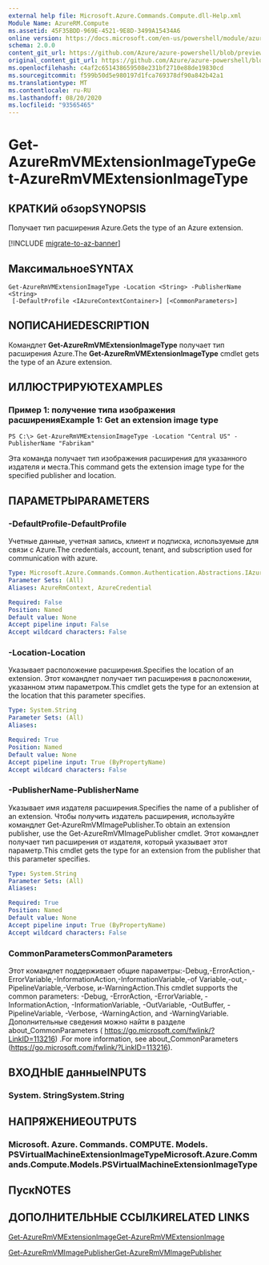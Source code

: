 ```yaml
---
external help file: Microsoft.Azure.Commands.Compute.dll-Help.xml
Module Name: AzureRM.Compute
ms.assetid: 45F35BDD-969E-4521-9E8D-3499A15434A6
online version: https://docs.microsoft.com/en-us/powershell/module/azurerm.compute/get-azurermvmextensionimagetype
schema: 2.0.0
content_git_url: https://github.com/Azure/azure-powershell/blob/preview/src/ResourceManager/Compute/Commands.Compute/help/Get-AzureRmVMExtensionImageType.md
original_content_git_url: https://github.com/Azure/azure-powershell/blob/preview/src/ResourceManager/Compute/Commands.Compute/help/Get-AzureRmVMExtensionImageType.md
ms.openlocfilehash: c4af2c651438659508e231bf2710e88de19830cd
ms.sourcegitcommit: f599b50d5e980197d1fca769378df90a842b42a1
ms.translationtype: MT
ms.contentlocale: ru-RU
ms.lasthandoff: 08/20/2020
ms.locfileid: "93565465"
---
```

# <span data-ttu-id="52b2a-101">Get-AzureRmVMExtensionImageType</span><span class="sxs-lookup"><span data-stu-id="52b2a-101">Get-AzureRmVMExtensionImageType</span></span>

## <span data-ttu-id="52b2a-102">КРАТКИй обзор</span><span class="sxs-lookup"><span data-stu-id="52b2a-102">SYNOPSIS</span></span>
<span data-ttu-id="52b2a-103">Получает тип расширения Azure.</span><span class="sxs-lookup"><span data-stu-id="52b2a-103">Gets the type of an Azure extension.</span></span>

[!INCLUDE [migrate-to-az-banner](../../includes/migrate-to-az-banner.md)]

## <span data-ttu-id="52b2a-104">Максимальное</span><span class="sxs-lookup"><span data-stu-id="52b2a-104">SYNTAX</span></span>

```
Get-AzureRmVMExtensionImageType -Location <String> -PublisherName <String>
 [-DefaultProfile <IAzureContextContainer>] [<CommonParameters>]
```

## <span data-ttu-id="52b2a-105">NОПИСАНИЕ</span><span class="sxs-lookup"><span data-stu-id="52b2a-105">DESCRIPTION</span></span>
<span data-ttu-id="52b2a-106">Командлет **Get-AzureRmVMExtensionImageType** получает тип расширения Azure.</span><span class="sxs-lookup"><span data-stu-id="52b2a-106">The **Get-AzureRmVMExtensionImageType** cmdlet gets the type of an Azure extension.</span></span>

## <span data-ttu-id="52b2a-107">ИЛЛЮСТРИРУЮТ</span><span class="sxs-lookup"><span data-stu-id="52b2a-107">EXAMPLES</span></span>

### <span data-ttu-id="52b2a-108">Пример 1: получение типа изображения расширения</span><span class="sxs-lookup"><span data-stu-id="52b2a-108">Example 1: Get an extension image type</span></span>
```
PS C:\> Get-AzureRmVMExtensionImageType -Location "Central US" -PublisherName "Fabrikam"
```

<span data-ttu-id="52b2a-109">Эта команда получает тип изображения расширения для указанного издателя и места.</span><span class="sxs-lookup"><span data-stu-id="52b2a-109">This command gets the extension image type for the specified publisher and location.</span></span>

## <span data-ttu-id="52b2a-110">ПАРАМЕТРЫ</span><span class="sxs-lookup"><span data-stu-id="52b2a-110">PARAMETERS</span></span>

### <span data-ttu-id="52b2a-111">-DefaultProfile</span><span class="sxs-lookup"><span data-stu-id="52b2a-111">-DefaultProfile</span></span>
<span data-ttu-id="52b2a-112">Учетные данные, учетная запись, клиент и подписка, используемые для связи с Azure.</span><span class="sxs-lookup"><span data-stu-id="52b2a-112">The credentials, account, tenant, and subscription used for communication with azure.</span></span>

```yaml
Type: Microsoft.Azure.Commands.Common.Authentication.Abstractions.IAzureContextContainer
Parameter Sets: (All)
Aliases: AzureRmContext, AzureCredential

Required: False
Position: Named
Default value: None
Accept pipeline input: False
Accept wildcard characters: False
```

### <span data-ttu-id="52b2a-113">-Location</span><span class="sxs-lookup"><span data-stu-id="52b2a-113">-Location</span></span>
<span data-ttu-id="52b2a-114">Указывает расположение расширения.</span><span class="sxs-lookup"><span data-stu-id="52b2a-114">Specifies the location of an extension.</span></span>
<span data-ttu-id="52b2a-115">Этот командлет получает тип расширения в расположении, указанном этим параметром.</span><span class="sxs-lookup"><span data-stu-id="52b2a-115">This cmdlet gets the type for an extension at the location that this parameter specifies.</span></span>

```yaml
Type: System.String
Parameter Sets: (All)
Aliases:

Required: True
Position: Named
Default value: None
Accept pipeline input: True (ByPropertyName)
Accept wildcard characters: False
```

### <span data-ttu-id="52b2a-116">-PublisherName</span><span class="sxs-lookup"><span data-stu-id="52b2a-116">-PublisherName</span></span>
<span data-ttu-id="52b2a-117">Указывает имя издателя расширения.</span><span class="sxs-lookup"><span data-stu-id="52b2a-117">Specifies the name of a publisher of an extension.</span></span>
<span data-ttu-id="52b2a-118">Чтобы получить издатель расширения, используйте командлет Get-AzureRmVMImagePublisher.</span><span class="sxs-lookup"><span data-stu-id="52b2a-118">To obtain an extension publisher, use the Get-AzureRmVMImagePublisher cmdlet.</span></span>
<span data-ttu-id="52b2a-119">Этот командлет получает тип расширения от издателя, который указывает этот параметр.</span><span class="sxs-lookup"><span data-stu-id="52b2a-119">This cmdlet gets the type for an extension from the publisher that this parameter specifies.</span></span>

```yaml
Type: System.String
Parameter Sets: (All)
Aliases:

Required: True
Position: Named
Default value: None
Accept pipeline input: True (ByPropertyName)
Accept wildcard characters: False
```

### <span data-ttu-id="52b2a-120">CommonParameters</span><span class="sxs-lookup"><span data-stu-id="52b2a-120">CommonParameters</span></span>
<span data-ttu-id="52b2a-121">Этот командлет поддерживает общие параметры:-Debug,-ErrorAction,-ErrorVariable,-InformationAction,-InformationVariable,-of Variable,-out,-PipelineVariable,-Verbose, и-WarningAction.</span><span class="sxs-lookup"><span data-stu-id="52b2a-121">This cmdlet supports the common parameters: -Debug, -ErrorAction, -ErrorVariable, -InformationAction, -InformationVariable, -OutVariable, -OutBuffer, -PipelineVariable, -Verbose, -WarningAction, and -WarningVariable.</span></span> <span data-ttu-id="52b2a-122">Дополнительные сведения можно найти в разделе about_CommonParameters ( https://go.microsoft.com/fwlink/?LinkID=113216) .</span><span class="sxs-lookup"><span data-stu-id="52b2a-122">For more information, see about_CommonParameters (https://go.microsoft.com/fwlink/?LinkID=113216).</span></span>

## <span data-ttu-id="52b2a-123">ВХОДНЫЕ данные</span><span class="sxs-lookup"><span data-stu-id="52b2a-123">INPUTS</span></span>

### <span data-ttu-id="52b2a-124">System. String</span><span class="sxs-lookup"><span data-stu-id="52b2a-124">System.String</span></span>

## <span data-ttu-id="52b2a-125">НАПРЯЖЕНИЕ</span><span class="sxs-lookup"><span data-stu-id="52b2a-125">OUTPUTS</span></span>

### <span data-ttu-id="52b2a-126">Microsoft. Azure. Commands. COMPUTE. Models. PSVirtualMachineExtensionImageType</span><span class="sxs-lookup"><span data-stu-id="52b2a-126">Microsoft.Azure.Commands.Compute.Models.PSVirtualMachineExtensionImageType</span></span>

## <span data-ttu-id="52b2a-127">Пуск</span><span class="sxs-lookup"><span data-stu-id="52b2a-127">NOTES</span></span>

## <span data-ttu-id="52b2a-128">ДОПОЛНИТЕЛЬНЫЕ ССЫЛКИ</span><span class="sxs-lookup"><span data-stu-id="52b2a-128">RELATED LINKS</span></span>

[<span data-ttu-id="52b2a-129">Get-AzureRmVMExtensionImage</span><span class="sxs-lookup"><span data-stu-id="52b2a-129">Get-AzureRmVMExtensionImage</span></span>](./Get-AzureRmVMExtensionImage.md)

[<span data-ttu-id="52b2a-130">Get-AzureRmVMImagePublisher</span><span class="sxs-lookup"><span data-stu-id="52b2a-130">Get-AzureRmVMImagePublisher</span></span>](./Get-AzureRmVMImagePublisher.md)


